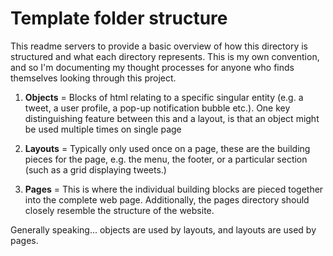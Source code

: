 # Template folder structure
This readme servers to provide a basic overview of how this directory is structured and what each directory represents. This is my own convention, and so I'm documenting my thought processes for anyone who finds themselves looking through this project.

1. **Objects** = Blocks of html relating to a specific singular entity (e.g. a tweet, a user profile, a pop-up notification bubble etc.). One key distinguishing feature between this and a layout, is that an object might be used multiple times on single page


2. **Layouts** = Typically only used once on a page, these are the building pieces for the page, e.g. the menu, the footer, or a particular section (such as a grid displaying tweets.)


3. **Pages** = This is where the individual building blocks are pieced together into the complete web page. Additionally, the pages directory should closely resemble the structure of the website.


Generally speaking... objects are used by layouts, and layouts are used by pages.